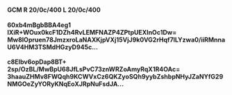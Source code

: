 #### GCM R 20/0c/400 L 20/0c/400
**60xb4mBgbBBA4eg1**<br/>**lXiR+WOux0kcF1DZh4RvLEMFNAZP4ZPtpUEXlnOc1Dw=**<br/>**Mw8lOpruen78JmzxroLaNAXKjpVXj15VjJ9k0VG2rHqf7lLYzwa0/iiRMnnaU6V4HM3TSMdHGzyD945c...**<br/><br/>
**c8EIbv6opDap8BT+**<br/>**2sp/OzBL/MwBpU68JfLsPvC73znWRZoAmyRqX1R4OAc=**<br/>**3haauZHMv8FWQqh9KCWVxCz6QKZyoSQh9yybZshbpNHyJZaNYfG29NMGOeZyYORyKNqEoXJRpNuFsdJA...**